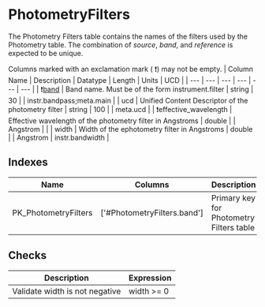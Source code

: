 # PhotometryFilters
The Photometry Filters table contains the names of the filters used by the Photometry table. The combination of *source*, *band*, and *reference* is expected to be unique.


Columns marked with an exclamation mark ( :exclamation:) may not be empty.
| Column Name | Description | Datatype | Length | Units  | UCD |
| --- | --- | --- | --- | --- | --- |
| :exclamation:<ins>band</ins> | Band name. Must be of the form instrument.filter | string | 30 |  | instr.bandpass;meta.main  |
| ucd | Unified Content Descriptor of the photometry filter | string | 100 |  | meta.ucd  |
| :exclamation:effective_wavelength | Effective wavelength of the photometry filter in Angstroms | double |  | Angstrom |   |
| width | Width of the ephotometry filter in Angstroms | double |  | Angstrom | instr.bandwidth  |

## Indexes
| Name | Columns | Description |
| --- | --- | --- |
| PK_PhotometryFilters | ['#PhotometryFilters.band'] | Primary key for Photometry Filters table |

## Checks
| Description | Expression |
| --- | --- |
| Validate width is not negative | width >= 0 |
